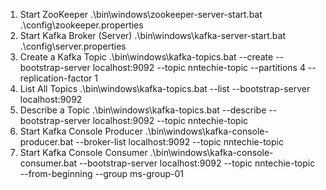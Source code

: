 1. Start ZooKeeper
.\bin\windows\zookeeper-server-start.bat .\config\zookeeper.properties
2. Start Kafka Broker (Server)
.\bin\windows\kafka-server-start.bat .\config\server.properties
3. Create a Kafka Topic
.\bin\windows\kafka-topics.bat --create --bootstrap-server localhost:9092 --topic nntechie-topic --partitions 4 --replication-factor 1
4. List All Topics
.\bin\windows\kafka-topics.bat --list --bootstrap-server localhost:9092
5. Describe a Topic
.\bin\windows\kafka-topics.bat --describe --bootstrap-server localhost:9092 --topic nntechie-topic
6. Start Kafka Console Producer
.\bin\windows\kafka-console-producer.bat --broker-list localhost:9092 --topic nntechie-topic
7. Start Kafka Console Consumer
.\bin\windows\kafka-console-consumer.bat --bootstrap-server localhost:9092 --topic nntechie-topic --from-beginning --group ms-group-01


